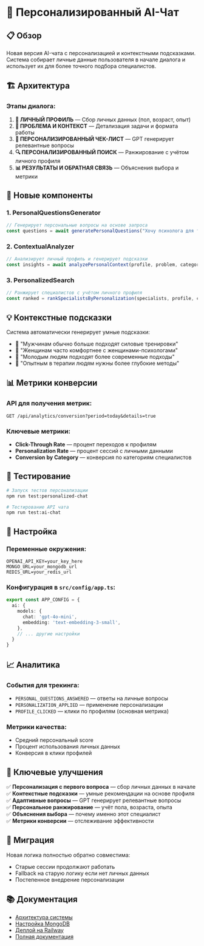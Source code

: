 # 🎯 Персонализированный AI-Чат

## 📋 Обзор

Новая версия AI-чата с персонализацией и контекстными подсказками. Система собирает личные данные пользователя в начале диалога и использует их для более точного подбора специалистов.

## 🏗️ Архитектура

### Этапы диалога:

1. **👤 ЛИЧНЫЙ ПРОФИЛЬ** — Сбор личных данных (пол, возраст, опыт)
2. **🎯 ПРОБЛЕМА И КОНТЕКСТ** — Детализация задачи и формата работы
3. **🧠 ПЕРСОНАЛИЗИРОВАННЫЙ ЧЕК-ЛИСТ** — GPT генерирует релевантные вопросы
4. **🔍 ПЕРСОНАЛИЗИРОВАННЫЙ ПОИСК** — Ранжирование с учётом личного профиля
5. **📊 РЕЗУЛЬТАТЫ И ОБРАТНАЯ СВЯЗЬ** — Объяснения выбора и метрики

## 🚀 Новые компоненты

### 1. PersonalQuestionsGenerator
```typescript
// Генерирует персональные вопросы на основе запроса
const questions = await generatePersonalQuestions("Хочу психолога для тревоги")
```

### 2. ContextualAnalyzer
```typescript
// Анализирует личный профиль и генерирует подсказки
const insights = await analyzePersonalContext(profile, problem, category)
```

### 3. PersonalizedSearch
```typescript
// Ранжирует специалистов с учётом личного профиля
const ranked = rankSpecialistsByPersonalization(specialists, profile, category, params)
```

## 💡 Контекстные подсказки

Система автоматически генерирует умные подсказки:

- 💪 "Мужчинам обычно больше подходят силовые тренировки"
- 👩 "Женщинам часто комфортнее с женщинами-психологами"
- 🥗 "Молодым людям подходят более современные подходы"
- 🧠 "Опытным в терапии людям нужны более глубокие методы"

## 📊 Метрики конверсии

### API для получения метрик:
```
GET /api/analytics/conversion?period=today&details=true
```

### Ключевые метрики:
- **Click-Through Rate** — процент переходов к профилям
- **Personalization Rate** — процент сессий с личными данными
- **Conversion by Category** — конверсия по категориям специалистов

## 🧪 Тестирование

```bash
# Запуск тестов персонализации
npm run test:personalized-chat

# Тестирование API чата
npm run test:ai-chat
```

## 🔧 Настройка

### Переменные окружения:
```env
OPENAI_API_KEY=your_key_here
MONGO_URL=your_mongodb_url
REDIS_URL=your_redis_url
```

### Конфигурация в `src/config/app.ts`:
```typescript
export const APP_CONFIG = {
  ai: {
    models: {
      chat: 'gpt-4o-mini',
      embedding: 'text-embedding-3-small',
    },
    // ... другие настройки
  }
}
```

## 📈 Аналитика

### События для трекинга:
- `PERSONAL_QUESTIONS_ANSWERED` — ответы на личные вопросы
- `PERSONALIZATION_APPLIED` — применение персонализации
- `PROFILE_CLICKED` — клики по профилям (основная метрика)

### Метрики качества:
- Средний персональный score
- Процент использования личных данных
- Конверсия в клики профилей

## 🎯 Ключевые улучшения

✅ **Персонализация с первого вопроса** — сбор личных данных в начале  
✅ **Контекстные подсказки** — умные рекомендации на основе профиля  
✅ **Адаптивные вопросы** — GPT генерирует релевантные вопросы  
✅ **Персональное ранжирование** — учёт пола, возраста, опыта  
✅ **Объяснения выбора** — почему именно этот специалист  
✅ **Метрики конверсии** — отслеживание эффективности  

## 🔄 Миграция

Новая логика полностью обратно совместима:
- Старые сессии продолжают работать
- Fallback на старую логику если нет личных данных
- Постепенное внедрение персонализации

## 📚 Документация

- [Архитектура системы](ARCHITECTURE_SIMPLIFIED.md)
- [Настройка MongoDB](MONGODB_SETUP.md)
- [Деплой на Railway](RAILWAY_AI_CHAT.md)
- [Полная документация](README.md)

